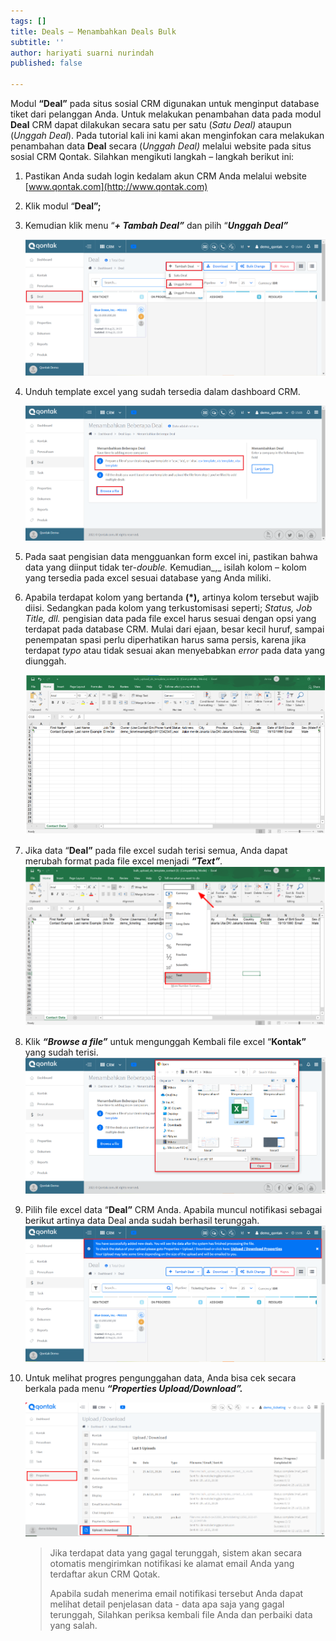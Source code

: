 ```yaml
---
tags: []
title: Deals – Menambahkan Deals Bulk
subtitle: ''
author: hariyati suarni nurindah
published: false

---
```

Modul **“Deal”** pada situs sosial CRM digunakan untuk menginput database tiket dari pelanggan Anda. Untuk melakukan penambahan data pada modul **Deal** CRM dapat dilakukan secara satu per satu (_Satu Deal)_ ataupun (_Unggah Deal_). Pada tutorial kali ini kami akan menginfokan cara melakukan penambahan data **Deal** secara (_Unggah Deal)_ melalui website pada situs sosial CRM Qontak. Silahkan mengikuti langkah – langkah berikut ini:

 1. Pastikan Anda sudah login kedalam akun CRM Anda melalui website [www.qontak.com](http://www.qontak.com)
 2. Klik modul “**Deal”;**
 3. Kemudian klik menu “**_+ Tambah Deal”_** dan pilih “**_Unggah Deal”_**

    ![](/uploads/bulkdeal1.PNG)
 4. Unduh template excel yang sudah tersedia dalam dashboard CRM.

    ![](/uploads/bulkdeal2.PNG)
 5. Pada saat pengisian data mengguankan form excel ini, pastikan bahwa data yang diinput tidak ter-_double._ Kemudian_,_ isilah kolom – kolom yang tersedia pada excel sesuai database yang Anda miliki.
 6. Apabila terdapat kolom yang bertanda **(*),** artinya kolom tersebut wajib diisi. Sedangkan pada kolom yang terkustomisasi seperti; _Status, Job Title, dll._ pengisian data pada file excel harus sesuai dengan opsi yang terdapat pada database CRM. Mulai dari ejaan, besar kecil huruf, sampai penempatan spasi perlu diperhatikan harus sama persis, karena jika terdapat _typo_ atau tidak sesuai akan menyebabkan _error_ pada data yang diunggah.

    ![](/uploads/bulkontak4.PNG)
 7. Jika data “**Deal”** pada file excel sudah terisi semua, Anda dapat merubah format pada file excel menjadi **_“Text”_**_._  
    ![](/uploads/bulkontak6.PNG)
 8. Klik **_“Browse a file”_** untuk mengunggah Kembali file excel “**Kontak”** yang sudah terisi.  
    ![](/uploads/bulkdeal3.PNG)
 9. Pilih file excel data “**Deal”** CRM Anda. Apabila muncul notifikasi sebagai berikut artinya data Deal anda sudah berhasil terunggah.  
    ![](/uploads/bulkdeal4.PNG)
10. Untuk melihat progres pengunggahan data, Anda bisa cek secara berkala pada menu **_“Properties Upload/Download”._**

    ![](/uploads/bulkontak8.PNG)

    > Jika terdapat data yang gagal terunggah, sistem akan secara otomatis mengirimkan notifikasi ke alamat email Anda yang terdaftar akun CRM Qotak.
    >
    > Apabila sudah menerima email notifikasi tersebut Anda dapat melihat detail penjelasan data - data apa saja yang gagal terunggah, Silahkan periksa kembali file Anda dan perbaiki data yang salah.